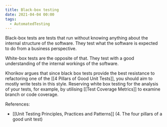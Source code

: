 ```yaml
---
title: Black-box testing
date: 2021-04-04 00:00
tags:
  - AutomatedTesting
---
```


Black-box tests are tests that run without knowing anything about the internal structure of the software. They test what the software is expected to do from a business perspective.

White-box tests are the opposite of that. They test with a good understanding of the internal workings of the software.

Khorikov argues that since black box tests provide the best resistance to refactoring one of the [[4 Pillars of Good Unit Tests]], you should aim to mostly write tests in this style. Reserving white box testing for the analysis of your tests, for example, by utilising [[Test Coverage Metrics]] to examine branch or code coverage.

References:

* [[Unit Testing Principles, Practices and Patterns]] (4. The four pillars of a good unit test)